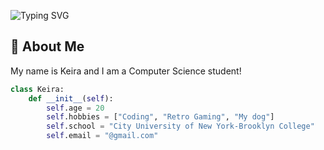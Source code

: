 
![Typing SVG](https://readme-typing-svg.herokuapp.com?font=Fira+Code&size=30&duration=2000&pause=1000&color=FFFFFF&width=800&lines=Howdy!+My+name+is+Keira+:D;I+am+a+CS+student+and+I+love+to+learn!+I+study+computer+science+because+there+is+and+always+will+be+more+to+learn!+Follow+along+and+code+with+me+:3)

## 📮 About Me

My name is Keira and I am a Computer Science student!  

```python
class Keira:
    def __init__(self):
        self.age = 20
        self.hobbies = ["Coding", "Retro Gaming", "My dog"]
        self.school = "City University of New York-Brooklyn College"
        self.email = "@gmail.com"
